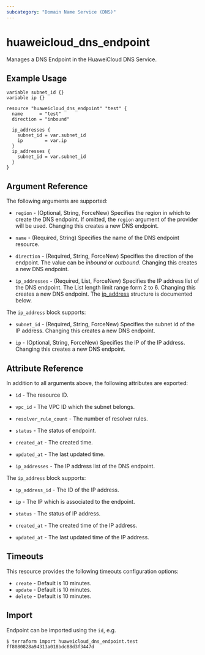 ```yaml
---
subcategory: "Domain Name Service (DNS)"
---
```


# huaweicloud_dns_endpoint

Manages a DNS Endpoint in the HuaweiCloud DNS Service.

## Example Usage

```hcl
variable subnet_id {}
variable ip {}

resource "huaweicloud_dns_endpoint" "test" {
  name      = "test"
  direction = "inbound"

  ip_addresses {
    subnet_id = var.subnet_id
    ip        = var.ip
  }
  ip_addresses {
    subnet_id = var.subnet_id
  }
}
```

## Argument Reference

The following arguments are supported:

* `region` - (Optional, String, ForceNew) Specifies the region in which to create the DNS endpoint. If omitted,
  the `region` argument of the provider will be used. Changing this creates a new DNS endpoint.

* `name` - (Required, String) Specifies the name of the DNS endpoint resource.

* `direction` - (Required, String, ForceNew) Specifies the direction of the endpoint. The value can be *inbound* or *outbound*.
  Changing this creates a new DNS endpoint.

* `ip_addresses` - (Required, List, ForceNew) Specifies the IP address list of the DNS endpoint.
  The List length limit range form 2 to 6. Changing this creates a new DNS endpoint.
  The [ip_address](#Address) structure is documented below.

<a name="Address"></a>
The `ip_address` block supports:

* `subnet_id` - (Required, String, ForceNew) Specifies the subnet id of the IP address. Changing this creates a new DNS endpoint.

* `ip` - (Optional, String, ForceNew) Specifies the IP of the IP address. Changing this creates a new DNS endpoint.

## Attribute Reference

In addition to all arguments above, the following attributes are exported:

* `id` - The resource ID.

* `vpc_id` - The VPC ID which the subnet belongs.

* `resolver_rule_count` - The number of resolver rules.

* `status` - The status of endpoint.

* `created_at` - The created time.

* `updated_at` - The last updated time.

* `ip_addresses` - The IP address list of the DNS endpoint.

The `ip_address` block supports:

* `ip_address_id` - The ID of the IP address.

* `ip` - The IP which is associated to the endpoint.

* `status` - The status of IP address.

* `created_at` - The created time of the IP address.

* `updated_at` - The last updated time of the IP address.

## Timeouts

This resource provides the following timeouts configuration options:

* `create` - Default is 10 minutes.
* `update` - Default is 10 minutes.
* `delete` - Default is 10 minutes.

## Import

Endpoint can be imported using the `id`, e.g.

```
$ terraform import huaweicloud_dns_endpoint.test ff8080828a94313a018bdc88d3f3447d
```
